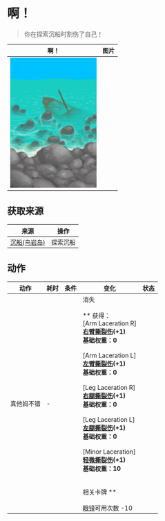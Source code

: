 # 啊！  
> 你在探索沉船时割伤了自己！  
  
  啊！  |   图片   
 ----  |  ----:   
   |  <img decoding="async" src="Sprite/Shipwreck.png" href="a.md" style="max-width:300px;max-height:300px;">   
  
## 获取来源  
来源  |  操作  
----  |  ----  
[沉船(鸟岩岛)](Shipwreck.md)  |  探索沉船  
## 动作  
动作  |  耗时  |  条件  |  变化  |  状态  
----  |  ----  |  ----  |  ----  |  ----  
真他妈不错<br>  |  -  |    |  消失<br><br>** 获得： **<br>** [Arm Laceration R] **<br>  [右臂撕裂伤](W_ArmLacerationR.md)(+1)<br>基础权重：0<br><br>** [Arm Laceration L] **<br>  [左臂撕裂伤](W_ArmLacerationL.md)(+1)<br>基础权重：0<br><br>** [Leg Laceration R] **<br>  [右腿撕裂伤](W_LegLacerationR.md)(+1)<br>基础权重：0<br><br>** [Leg Laceration L] **<br>  [左腿撕裂伤](W_LegLacerationL.md)(+1)<br>基础权重：0<br><br>** [Minor Laceration] **<br>  [轻微撕裂伤](W_MinorLaceration.md)(+1)<br>基础权重：10<br><br><br>** 相关卡牌 **<br><br>[眼镜](Glasses.md)可用次数  -10  |    
